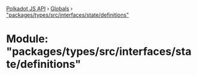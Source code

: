 [Polkadot JS API](../README.md) › [Globals](../globals.md) › ["packages/types/src/interfaces/state/definitions"](_packages_types_src_interfaces_state_definitions_.md)

# Module: "packages/types/src/interfaces/state/definitions"


